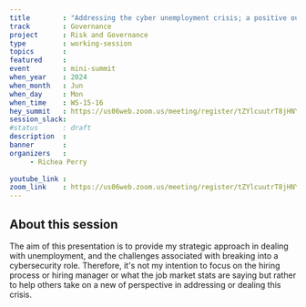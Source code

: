 ```yaml
---
title        : "Addressing the cyber unemployment crisis; a positive outlook"
track        : Governance
project      : Risk and Governance
type         : working-session
topics       : 
featured     :
event        : mini-summit
when_year    : 2024
when_month   : Jun
when_day     : Mon
when_time    : WS-15-16
hey_summit   : https://us06web.zoom.us/meeting/register/tZYlcuutrT8jHNY227ID-Mok0HLulTcgq1GL
session_slack:
#status      : draft
description  :
banner       : 
organizers   :
     - Richea Perry
    
youtube_link : 
zoom_link    : https://us06web.zoom.us/meeting/register/tZYlcuutrT8jHNY227ID-Mok0HLulTcgq1GL
---
```


## About this session
The aim of this presentation is to provide my strategic approach in dealing with unemployment, and the challenges associated with breaking into a cybersecurity role. Therefore, it's not my intention to focus on the hiring process or hiring manager or what the job market stats are saying but rather to help others take on a new of perspective in addressing or dealing this crisis.
